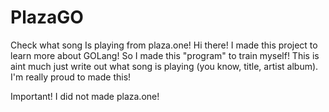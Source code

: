 # PlazaGO
Check what song Is playing from plaza.one!
 Hi there!
I made this project to learn more about GOLang! So I made this "program" to train myself! This is aint much just write out what song is playing (you know, title, artist album). I'm really proud to made this!

Important! I did not made plaza.one!
